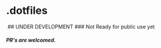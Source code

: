 # .dotfiles
<img alt="" align="centre" src="https://dotfiles.github.io/images/dotfiles-logo.png"/>
## UNDER DEVELOPMENT
### Not Ready for public use yet

##### PR's are welcomed.
